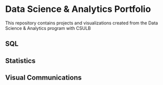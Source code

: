 # Data Science & Analytics Portfolio
This repository contains projects and visualizations created from the Data Science & Analytics program with CSULB

## SQL

## Statistics

## Visual Communications
